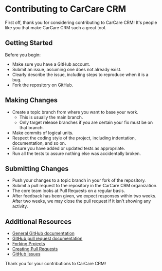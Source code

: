 # Contributing to CarCare CRM

First off, thank you for considering contributing to CarCare CRM! It's people like you that make CarCare CRM such a great tool.

## Getting Started

Before you begin:
- Make sure you have a GitHub account.
- Submit an issue, assuming one does not already exist.
- Clearly describe the issue, including steps to reproduce when it is a bug.
- Fork the repository on GitHub.

## Making Changes

- Create a topic branch from where you want to base your work.
  - This is usually the main branch.
  - Only target release branches if you are certain your fix must be on that branch.
- Make commits of logical units.
- Respect the coding style of the project, including indentation, documentation, and so on.
- Ensure you have added or updated tests as appropriate.
- Run all the tests to assure nothing else was accidentally broken.

## Submitting Changes

- Push your changes to a topic branch in your fork of the repository.
- Submit a pull request to the repository in the CarCare CRM organization.
- The core team looks at Pull Requests on a regular basis.
- After feedback has been given, we expect responses within two weeks. After two weeks, we may close the pull request if it isn't showing any activity.

## Additional Resources

- [General GitHub documentation](https://help.github.com/)
- [GitHub pull request documentation](https://help.github.com/articles/about-pull-requests/)
- [Forking Projects](https://guides.github.com/activities/forking/)
- [Creating Pull Requests](https://guides.github.com/activities/forking/#making-a-pull-request)
- [GitHub Issues](https://guides.github.com/features/issues/)

Thank you for your contributions to CarCare CRM!
